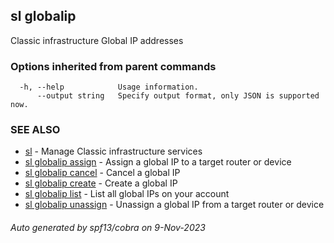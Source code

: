 ## sl globalip

Classic infrastructure Global IP addresses

### Options inherited from parent commands

```
  -h, --help            Usage information.
      --output string   Specify output format, only JSON is supported now.
```

### SEE ALSO

* [sl](sl.md)	 - Manage Classic infrastructure services
* [sl globalip assign](sl_globalip_assign.md)	 - Assign a global IP to a target router or device
* [sl globalip cancel](sl_globalip_cancel.md)	 - Cancel a global IP
* [sl globalip create](sl_globalip_create.md)	 - Create a global IP
* [sl globalip list](sl_globalip_list.md)	 - List all global IPs on your account
* [sl globalip unassign](sl_globalip_unassign.md)	 - Unassign a global IP from a target router or device

###### Auto generated by spf13/cobra on 9-Nov-2023
